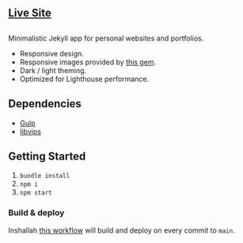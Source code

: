 ## [Live Site](https://mrfacundo.github.io/)

##

Minimalistic Jekyll app for personal websites and portfolios.

- Responsive design.
- Responsive images provided by [this gem](https://github.com/rbuchberger/jekyll_picture_tag).
- Dark / light theming.
- Optimized for Lighthouse performance.

## Dependencies

- [Gulp](https://gulpjs.com/docs/en/getting-started/quick-start)
- [libvips](https://github.com/libvips/libvips/wiki)

## Getting Started

1.  `bundle install`
2.  `npm i`
3.  `npm start`

### Build & deploy

Inshallah [this workflow](/.github/workflows/jekyll-gh-pages.yml) will build and deploy on every commit to `main`.
